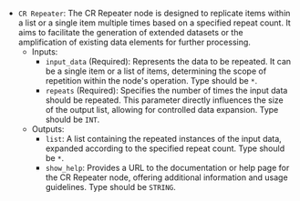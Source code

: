 - `CR Repeater`: The CR Repeater node is designed to replicate items within a list or a single item multiple times based on a specified repeat count. It aims to facilitate the generation of extended datasets or the amplification of existing data elements for further processing.
    - Inputs:
        - `input_data` (Required): Represents the data to be repeated. It can be a single item or a list of items, determining the scope of repetition within the node's operation. Type should be `*`.
        - `repeats` (Required): Specifies the number of times the input data should be repeated. This parameter directly influences the size of the output list, allowing for controlled data expansion. Type should be `INT`.
    - Outputs:
        - `list`: A list containing the repeated instances of the input data, expanded according to the specified repeat count. Type should be `*`.
        - `show_help`: Provides a URL to the documentation or help page for the CR Repeater node, offering additional information and usage guidelines. Type should be `STRING`.
